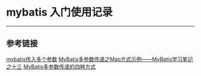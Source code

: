 # mybatis 入门使用记录
***

## 参考链接
[mybatis传入多个参数](https://www.cnblogs.com/ningheshutong/p/5828854.html)
[MyBatis多参数传递之Map方式示例——MyBatis学习笔记之十三](http://blog.51cto.com/legend2011/1030804)
[MyBatis多参数传递的四种方式](https://blog.csdn.net/Victor_Cindy1/article/details/50195545)